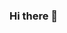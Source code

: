 ### Hi there 👋

<!--
**kobrakai415/kobrakai415** is a ✨ _special_ ✨ repository because its `README.md` (this file) appears on your GitHub profile.
--!>

